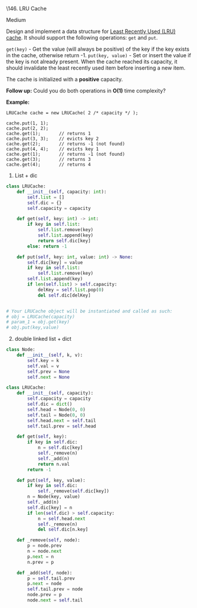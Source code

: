 \146. LRU Cache

Medium

Design and implement a data structure for [Least Recently Used (LRU) cache](https://en.wikipedia.org/wiki/Cache_replacement_policies#LRU). It should support the following operations: `get` and `put`.

`get(key)` - Get the value (will always be positive) of the key if the key exists in the cache, otherwise return -1.
`put(key, value)` - Set or insert the value if the key is not already present. When the cache reached its capacity, it should invalidate the least recently used item before inserting a new item.

The cache is initialized with a **positive** capacity.

**Follow up:**
Could you do both operations in **O(1)** time complexity?

**Example:**

```
LRUCache cache = new LRUCache( 2 /* capacity */ );

cache.put(1, 1);
cache.put(2, 2);
cache.get(1);       // returns 1
cache.put(3, 3);    // evicts key 2
cache.get(2);       // returns -1 (not found)
cache.put(4, 4);    // evicts key 1
cache.get(1);       // returns -1 (not found)
cache.get(3);       // returns 3
cache.get(4);       // returns 4
```



1. List + dic

```python
class LRUCache:
    def __init__(self, capacity: int):
        self.list = []
        self.dic = {}
        self.capacity = capacity

    def get(self, key: int) -> int:
        if key in self.list:
            self.list.remove(key)
            self.list.append(key)
            return self.dic[key]
        else: return -1

    def put(self, key: int, value: int) -> None:
        self.dic[key] = value
        if key in self.list:
            self.list.remove(key)
        self.list.append(key)
        if len(self.list) > self.capacity:
            delKey = self.list.pop(0)
            del self.dic[delKey]


# Your LRUCache object will be instantiated and called as such:
# obj = LRUCache(capacity)
# param_1 = obj.get(key)
# obj.put(key,value)
```



2. double linked list + dict

```python
class Node:
    def __init__(self, k, v):
        self.key = k
        self.val = v
        self.prev = None
        self.next = None

class LRUCache:
    def __init__(self, capacity):
        self.capacity = capacity
        self.dic = dict()
        self.head = Node(0, 0)
        self.tail = Node(0, 0)
        self.head.next = self.tail
        self.tail.prev = self.head

    def get(self, key):
        if key in self.dic:
            n = self.dic[key]
            self._remove(n)
            self._add(n)
            return n.val
        return -1

    def put(self, key, value):
        if key in self.dic:
            self._remove(self.dic[key])
        n = Node(key, value)
        self._add(n)
        self.dic[key] = n
        if len(self.dic) > self.capacity:
            n = self.head.next
            self._remove(n)
            del self.dic[n.key]

    def _remove(self, node):
        p = node.prev
        n = node.next
        p.next = n
        n.prev = p

    def _add(self, node):
        p = self.tail.prev
        p.next = node
        self.tail.prev = node
        node.prev = p
        node.next = self.tail
```

